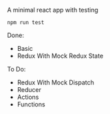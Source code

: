 
A minimal react app with testing

```npm run test```


Done:
* Basic
* Redux With Mock Redux State

To Do:
* Redux With Mock Dispatch
* Reducer
* Actions
* Functions
